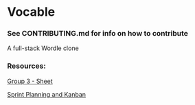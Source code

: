 # Vocable
### See CONTRIBUTING.md for info on how to contribute

A full-stack Wordle clone


### Resources:
[Group 3 - Sheet](https://docs.google.com/spreadsheets/d/1c0K8mrBL2xnjI94rZsNEwamCKWtTdhqd0BRyKZXJGMY/edit)

[Sprint Planning and Kanban](https://docs.google.com/spreadsheets/d/1n2Hy7SF645nfBd0AL1-EV63HwYQSIqt_UIkyr-L5ahg/edit#gid=1078830522)
